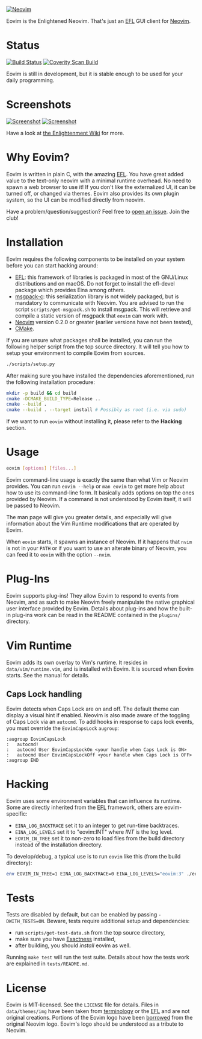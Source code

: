 [![Neovim](data/images/eovim_banner.png)](https://phab.enlightenment.org/w/projects/eovim/)


Eovim is the Enlightened Neovim. That's just an [EFL][1] GUI client for
[Neovim][2].

# Status

[![Build Status](https://travis-ci.org/jeanguyomarch/eovim.svg?branch=master)](https://travis-ci.org/jeanguyomarch/eovim)
[![Coverity Scan Build](https://scan.coverity.com/projects/13836/badge.svg)](https://scan.coverity.com/projects/13836)

Eovim is still in development, but it is stable enough to be used for your daily programming.

# Screenshots

[![Screenshot](https://phab.enlightenment.org/file/data/4dnksyycnc2otmptswgy/PHID-FILE-jcyfful2wqtxzm3ednvb/Screenshot_from_2017-12-31_12-01-28.png)][9]
[![Screenshot](https://phab.enlightenment.org/file/data/mggrhqzd6dl3t3nbmswa/PHID-FILE-mvi65ftut5dbutuowvws/Screenshot_from_2017-12-27_22-59-42.png)][9]

Have a look at [the Enlightenment Wiki][8] for more.


# Why Eovim?

Eovim is written in plain C, with the amazing [EFL][1]. You have great added
value to the text-only neovim with a minimal runtime overhead. No need to spawn
a web browser to use it! If you don't like the externalized UI, it can be
turned off, or changed via themes. Eovim also provides its own plugin system,
so the UI can be modified directly from neovim.

Have a problem/question/suggestion? Feel free to [open an issue][10]. Join the club!

# Installation

Eovim requires the following components to be installed on your system before
you can start hacking around:

- [EFL][1]: this framework of libraries is packaged in most of the GNU/Linux
  distributions and on macOS. Do not forget to install the efl-devel package
  which provides Eina among others.
- [msgpack-c][3]: this serialization library is not widely packaged, but is
  mandatory to communicate with Neovim. You are advised to run the script
  `scripts/get-msgpack.sh` to install msgpack. This will retrieve and compile
  a static version of msgpack that `eovim` can work with.
- [Neovim][2] version 0.2.0 or greater (earlier versions have not been tested),
- [CMake][5].

If you are unsure what packages shall be installed, you can run the following
helper script from the top source directory. It will tell you how to setup your
environment to compile Eovim from sources.

```bash
./scripts/setup.py
```

After making sure you have installed the dependencies aforementioned, run the
following installation procedure:

```bash
mkdir -p build && cd build
cmake -DCMAKE_BUILD_TYPE=Release ..
cmake --build .
cmake --build . --target install # Possibly as root (i.e. via sudo)
```

If we want to run `eovim` without installing it, please refer to the
**Hacking** section.

# Usage

```bash
eovim [options] [files...]
```

Eovim command-line usage is exactly the same than what Vim or Neovim
provides.  You can run `eovim --help` or `man eovim` to get more help about how
to use its command-line form. It basically adds options on top the ones
provided by Neovim. If a command is not understood by Eovim itself, it will be
passed to Neovim.

The man page will give you greater details, and especially will give
information about the Vim Runtime modifications that are operated by Eovim.

When `eovim` starts, it spawns an instance of Neovim. If it happens that `nvim`
is not in your `PATH` or if you want to use an alterate binary of Neovim, you
can feed it to `eovim` with the option `--nvim`.


# Plug-Ins

Eovim supports plug-ins! They allow Eovim to respond to events from Neovim, and
as such to make Neovim freely manipulate the native graphical user interface
provided by Eovim. Details about plug-ins and how the built-in plug-ins work
can be read in the README contained in the `plugins/` directory.


# Vim Runtime

Eovim adds its own overlay to Vim's runtime. It resides in
`data/vim/runtime.vim`, and is installed with Eovim. It is sourced when Eovim
starts. See the manual for details.

## Caps Lock handling

Eovim detects when Caps Lock are on and off. The default theme can display a
visual hint if enabled. Neovim is also made aware of the toggling of Caps Lock
via an `autocmd`. To add hooks in response to caps lock events, you must
override the `EovimCapsLock` `augroup`:

```vim
:augroup EovimCapsLock
:   autocmd!
:   autocmd User EovimCapsLockOn <your handle when Caps Lock is ON>
:   autocmd User EovimCapsLockOff <your handle when Caps Lock is OFF>
:augroup END
```


# Hacking

Eovim uses some environment variables that can influence its runtime. Some are
directly inherited from the [EFL][1] framework, others are eovim-specific:
- `EINA_LOG_BACKTRACE` set it to an integer to get run-time backtraces.
- `EINA_LOG_LEVELS` set it to "eovim:INT" where _INT_ is the log level.
- `EOVIM_IN_TREE` set it to non-zero to load files from the build directory
   instead of the installation directory.

To develop/debug, a typical use is to run `eovim` like this (from the build
directory):

```bash
env EOVIM_IN_TREE=1 EINA_LOG_BACKTRACE=0 EINA_LOG_LEVELS="eovim:3" ./eovim
```

# Tests

Tests are disabled by default, but can be enabled by passing `-DWITH_TESTS=ON`.
Beware, tests require additional setup and dependencies:

- run `scripts/get-test-data.sh` from the top source directory,
- make sure you have [Exactness][6] installed,
- after building, you should *install* eovim as well.

Running `make test` will run the test suite.  Details about how the tests work
are explained in `tests/README.md`.


# License

Eovim is MIT-licensed. See the `LICENSE` file for details. Files in
`data/themes/img` have been taken from [terminology][4] or the [EFL][1] and are
not original creations.
Portions of the Eovim logo have been [borrowed][7] from the original Neovim
logo. Eovim's logo should be understood as a tribute to Neovim.

[1]: https://www.enlightenment.org
[2]: https://neovim.io
[3]: https://github.com/msgpack/msgpack-c
[4]: https://www.enlightenment.org/about-terminology
[5]: https://cmake.org/
[6]: https://git.enlightenment.org/tools/exactness.git/
[7]: https://raw.githubusercontent.com/neovim/neovim.github.io/master/logos/neovim-logo-600x173.png
[8]: https://phab.enlightenment.org/w/projects/eovim/#screenshots
[9]: https://phab.enlightenment.org/w/projects/eovim/
[10]: https://github.com/jeanguyomarch/eovim/issues/new
